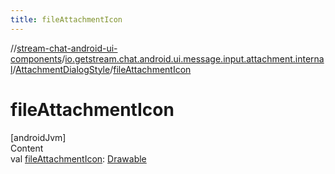 ```yaml
---
title: fileAttachmentIcon
---
```

//[stream-chat-android-ui-components](../../../index.md)/[io.getstream.chat.android.ui.message.input.attachment.internal](../index.md)/[AttachmentDialogStyle](index.md)/[fileAttachmentIcon](fileAttachmentIcon.md)



# fileAttachmentIcon  
[androidJvm]  
Content  
val [fileAttachmentIcon](fileAttachmentIcon.md): [Drawable](https://developer.android.com/reference/kotlin/android/graphics/drawable/Drawable.html)  



